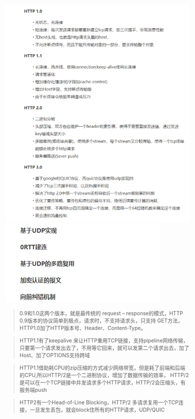 ![21](./image/21.jpg)
![22](./image/22.jpg)


> 0.9和1.0这两个版本，就是最传统的 request – response的模式，HTTP 0.9版本的协议简单到极点，请求时，不支持请求头，只支持 GET方法，HTTP1.0加了HTTP版本号、Header、Content-Type。

> HTTP1.1有了keepalive 来让HTTP重用TCP链接，支持pipeline网络传输，只要第一个请求发出去了，不用等它回来，就可以发第二个请求出去，加了Host、加了OPTIONS支持跨域

> HTTP1.1借助耗CPU的zip压缩的方式减少网络带宽，但是耗了前端和后端的CPU,所以HTTP/2是一个二进制协议，增加了数据传输的效率，
HTTP/2是可以在一个TCP链接中并发请求多个HTTP请求，HTTP/2会压缩头，有服务端push

> HTTP2有一个Head-of-Line Blocking，HTTP/2 多请求复用一个TCP连接，一旦发生丢包，就会block住所有的HTTP请求，UDP/QUIC